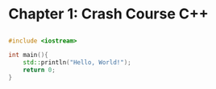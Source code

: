 # Chapter 1: Crash Course C++

## 
```cpp
#include <iostream>

int main(){
    std::println("Hello, World!");
    return 0;
}
```